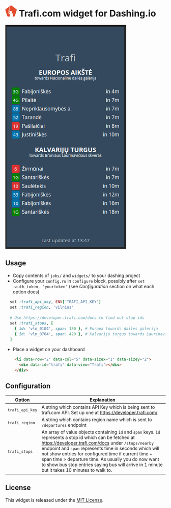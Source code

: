 ![Trafi logo](trafi-logo.png) Trafi.com widget for Dashing.io
========================================================

![Widget preview](preview.png)

Usage
-----

* Copy contents of `jobs/` and `widgets/` to your dashing project
* Configure your `config.ru` in `configure` block, possibly after `set :auth_token, 'yourtoken'` (see *Configuration* section on what each option does)

```ruby
  set :trafi_api_key, ENV['TRAFI_API_KEY']
  set :trafi_region, 'vilnius'

  # Use https://developer.trafi.com/docs to find out stop ids
  set :trafi_stops, [
    { id: 'vln_0104', span: 180 }, # Europa towards dailes galerija
    { id: 'vln_0704', span: 420 }, # Kalvariju turgus towards Laurinaviciaus skveras
  ]
```

* Place a widget on your dashboard

```html
    <li data-row="2" data-col="5" data-sizex="1" data-sizey="2">
      <div data-id="trafi" data-view="Trafi"></div>
    </div>
```

Configuration
-------------

| Option | Explanation |
| ------ | ----------- |
| `trafi_api_key` | A string which contains API Key which is being sent to trafi.com API. Set up one at https://developer.trafi.com/ |
| `trafi_region`  | A string which contains region name which is sent to `/departures` endpoint |
| `trafi_stops`   | An array of value objects containing `id` and `span` keys. `id` represents a stop id which can be fetched at https://developer.trafi.com/docs under `/stops/nearby` endpoint and `span` represents time in seconds which will not show entries for configured time if current time + span time > departure time. As usually you do now want to show bus stop entries saying bus will arrive in 1 minute but it takes 10 minutes to walk to. |

License
-------

This widget is released under the [MIT License](LICENSE).
